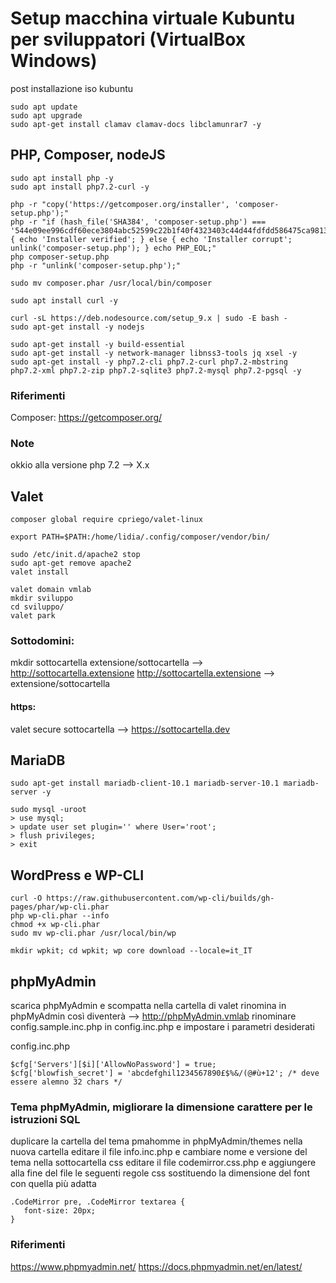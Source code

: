 # Setup macchina virtuale Kubuntu per sviluppatori (VirtualBox Windows)

post installazione iso kubuntu

```
sudo apt update
sudo apt upgrade
sudo apt-get install clamav clamav-docs libclamunrar7 -y
```

## PHP, Composer, nodeJS

```
sudo apt install php -y
sudo apt install php7.2-curl -y   

php -r "copy('https://getcomposer.org/installer', 'composer-setup.php');"
php -r "if (hash_file('SHA384', 'composer-setup.php') === '544e09ee996cdf60ece3804abc52599c22b1f40f4323403c44d44fdfdd586475ca9813a858088ffbc1f233e9b180f061') { echo 'Installer verified'; } else { echo 'Installer corrupt'; unlink('composer-setup.php'); } echo PHP_EOL;"
php composer-setup.php
php -r "unlink('composer-setup.php');"

sudo mv composer.phar /usr/local/bin/composer

sudo apt install curl -y

curl -sL https://deb.nodesource.com/setup_9.x | sudo -E bash -
sudo apt-get install -y nodejs

sudo apt-get install -y build-essential
sudo apt-get install -y network-manager libnss3-tools jq xsel -y
sudo apt-get install -y php7.2-cli php7.2-curl php7.2-mbstring  php7.2-xml php7.2-zip php7.2-sqlite3 php7.2-mysql php7.2-pgsql -y
```
### Riferimenti
Composer: https://getcomposer.org/

### Note
okkio alla versione php 7.2 --> X.x

## Valet

```
composer global require cpriego/valet-linux

export PATH=$PATH:/home/lidia/.config/composer/vendor/bin/

sudo /etc/init.d/apache2 stop
sudo apt-get remove apache2
valet install

valet domain vmlab
mkdir sviluppo
cd sviluppo/
valet park
```
### Sottodomini:
mkdir sottocartella
extensione/sottocartella --> http://sottocartella.extensione
http://sottocartella.extensione --> extensione/sottocartella

#### https:
valet secure sottocartella --> https://sottocartella.dev

## MariaDB

```
sudo apt-get install mariadb-client-10.1 mariadb-server-10.1 mariadb-server -y

sudo mysql -uroot
> use mysql;
> update user set plugin='' where User='root';
> flush privileges;
> exit
```

## WordPress e WP-CLI

```
curl -O https://raw.githubusercontent.com/wp-cli/builds/gh-pages/phar/wp-cli.phar
php wp-cli.phar --info
chmod +x wp-cli.phar
sudo mv wp-cli.phar /usr/local/bin/wp

mkdir wpkit; cd wpkit; wp core download --locale=it_IT
```

## phpMyAdmin

scarica phpMyAdmin e scompatta nella cartella di valet
rinomina in phpMyAdmin così diventerà --> http://phpMyAdmin.vmlab
rinominare config.sample.inc.php in config.inc.php e impostare i parametri desiderati

config.inc.php
```
$cfg['Servers'][$i]['AllowNoPassword'] = true;
$cfg['blowfish_secret'] = 'abcdefghil1234567890£$%&/(@#ù+12'; /* deve essere alemno 32 chars */
```

### Tema phpMyAdmin, migliorare la dimensione carattere per le istruzioni SQL
duplicare la cartella del tema pmahomme in phpMyAdmin/themes
nella nuova cartella editare il file info.inc.php e cambiare nome e versione del tema
nella sottocartella css editare il file codemirror.css.php e aggiungere alla fine del file
le seguenti regole css sostituendo la dimensione del font con quella più adatta
```
.CodeMirror pre, .CodeMirror textarea {
   font-size: 20px;
}
```


### Riferimenti
https://www.phpmyadmin.net/
https://docs.phpmyadmin.net/en/latest/

